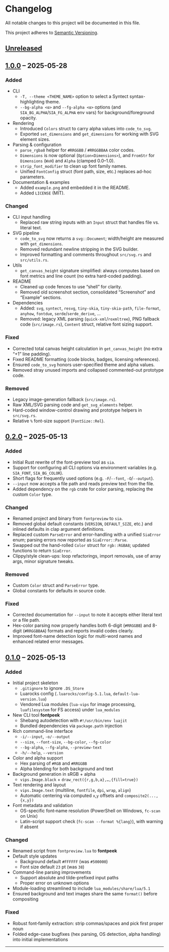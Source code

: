 # Changelog

All notable changes to this project will be documented in this file.

This project adheres to [Semantic Versioning](https://semver.org/spec/v2.0.0.html).

## [Unreleased]

## [1.0.0] – 2025-05-28

### Added
- CLI
  - `-T, --theme <THEME_NAME>` option to select a Syntect syntax-highlighting theme.  
  - `--bg-alpha <α>` and `--fg-alpha <α>` options (and `SIA_BG_ALPHA`/`SIA_FG_ALPHA` env vars) for background/foreground opacity.
- Rendering
  - Introduced `Colors` struct to carry alpha values into `code_to_svg`.  
  - Exported `set_dimensions` and `get_dimensions` for working with SVG element sizes.  
- Parsing & configuration
  - `parse_rgba8` helper for `#RRGGBB` / `#RRGGBBAA` color codes.  
  - `Dimensions` is now optional (`Option<Dimensions>`), and `FromStr` for `Dimensions` (`WxH`) and `Alpha` (clamped 0.0–1.0).  
  - `strip_font_modifier` to clean up font family names.  
  - Unified `FontConfig` struct (font path, size, etc.) replaces ad-hoc parameters.  
- Documentation & examples
  - Added `example.png` and embedded it in the README.  
  - Added `LICENSE` (MIT).  

### Changed
- CLI input handling
  - Replaced raw string inputs with an `Input` struct that handles file vs. literal text.  
- SVG pipeline
  - `code_to_svg` now returns a `svg::Document`; width/height are measured with `get_dimensions`.  
  - Removed redundant newline stripping in the SVG builder.  
  - Improved formatting and comments throughout `src/svg.rs` and `src/utils.rs`.  
- Utils
  - `get_canvas_height` signature simplified: always computes based on font metrics and line count (no extra hard-coded padding).  
- README
  - Cleaned up code fences to use “shell” for clarity.  
  - Removed old screenshot section, consolidated “Screenshot” and “Example” sections.  
- Dependencies
  - Added: `svg`, `syntect`, `resvg`, `tiny-skia`, `tiny-skia-path`, `file-format`, `anyhow`, `fontdue`, `serde`/`serde_derive`, …  
  - Removed: legacy XML parsing (`quick-xml`/`roxmltree`), PNG fallback code (`src/image.rs`), `Content` struct, relative font sizing support.

### Fixed
- Corrected total canvas height calculation in `get_canvas_height` (no extra “+1” line padding).  
- Fixed README formatting (code blocks, badges, licensing references).  
- Ensured `code_to_svg` honors user-specified theme and alpha values.  
- Removed stray unused imports and collapsed commented-out prototype code.

### Removed
- Legacy image-generation fallback (`src/image.rs`).  
- Raw XML/SVG parsing code and `get_svg_elements` helper.  
- Hard-coded window-control drawing and prototype helpers in `src/svg.rs`.  
- Relative `%` font-size support (`FontSize::Rel`).  

## [0.2.0] – 2025-05-13

### Added
- Initial Rust rewrite of the font-preview tool as `sia`.  
- Support for configuring all CLI options via environment variables (e.g. `SIA_FONT`, `SIA_BG_COLOR`).  
- Short flags for frequently used options (e.g. `-F`/`--font`, `-O`/`--output`).  
- `--input` now accepts a file path and reads preview text from the file.  
- Added dependency on the `rgb` crate for color parsing, replacing the custom `Color` type.  

### Changed
- Renamed project and binary from `fontpreview` to `sia`.  
- Removed global default constants (`VERSION`, `DEFAULT_SIZE`, etc.) and inlined defaults in clap argument definitions.  
- Replaced custom `ParseError` and error-handling with a unified `SiaError` enum; parsing errors now reported as `SiaError::Parse`.  
- Swapped out the hand-rolled `Color` struct for `rgb::RGBA8`; updated functions to return `SiaError`.  
- Clippy/style clean-ups: loop refactorings, import removals, use of array args, minor signature tweaks.  

### Removed
- Custom `Color` struct and `ParseError` type.  
- Global constants for defaults in source code.  

### Fixed
- Corrected documentation for `--input` to note it accepts either literal text or a file path.  
- Hex-color parsing now properly handles both 6-digit (`#RRGGBB`) and 8-digit (`#RRGGBBAA`) formats and reports invalid codes clearly.  
- Improved font-name detection logic for multi-word names and enhanced related error messages.  

## [0.1.0] – 2025-05-13

### Added
- Initial project skeleton  
  - `.gitignore` to ignore `.DS_Store`  
  - Luarocks config (`.luarocks/config-5.1.lua`, `default-lua-version.lua`)  
  - Vendored Lua modules (`lua-vips` for image processing, `luafilesystem` for FS access) under `lua_modules`
- New CLI tool **fontpeek**  
  - Shebang autodetection with `#!/usr/bin/env luajit`  
  - Bundled dependencies via `package.path` injection  
- Rich command-line interface  
  - `-i/--input`, `-o/--output`  
  - `--size`, `--font-size`, `--bg-color`, `--fg-color`  
  - `--bg-alpha`, `--fg-alpha`, `--preview-text`  
  - `-h/--help`, `--version`  
- Color and alpha support  
  - Hex parsing of `#RGB` and `#RRGGBB`  
  - Alpha blending for both background and text  
- Background generation in sRGB + alpha  
  - `vips.Image.black` + `draw_rect({r,g,b,a},…,{fill=true})`  
- Text rendering and layout  
  - `vips.Image.text` (multiline, `fontfile`, `dpi`, `wrap`, `align`)  
  - Automatic centering via computed `x`,`y` offsets and `composite2(...,{x,y})`  
- Font metadata and validation  
  - OS-specific font‐name resolution (PowerShell on Windows, `fc-scan` on Unix)  
  - Latin-script support check (`fc-scan --format %{lang}`), with warning if absent  

### Changed
- Renamed script from `fontpreview.lua` to **fontpeek**  
- Default style updates  
  - Background default `#FFFFFF` (was `#500000`)  
  - Font size default `23` pt (was `38`)  
- Command-line parsing improvements  
  - Support absolute and tilde-prefixed input paths  
  - Proper error on unknown options  
- Module-loading streamlined to include `lua_modules/share/lua/5.1`  
- Ensured background and text images share the same `format()` before compositing  

### Fixed
- Robust font‐family extraction: strip commas/spaces and pick first proper noun  
- Folded edge-case bugfixes (hex parsing, OS detection, alpha handling) into initial implementations  

---

[Unreleased]: https://github.com/philocalyst/sia/compare/v1.0.0...HEAD
[1.0.0]: https://github.com/philocalyst/sia/compare/v0.2.0...v1.0.0  
[0.2.0]: https://github.com/philocalyst/sia/compare/v1.1.0…v0.2.0  
[0.1.0]: https://github.com/philocalyst/sia/compare/…v0.1.0 
